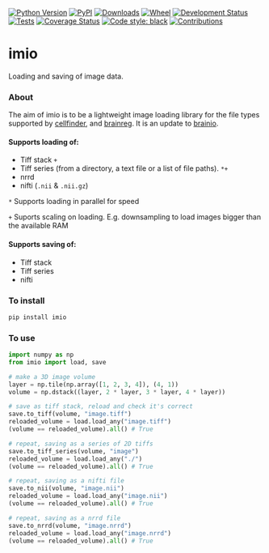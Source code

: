 [![Python Version](https://img.shields.io/pypi/pyversions/imio.svg)](https://pypi.org/project/imio)
[![PyPI](https://img.shields.io/pypi/v/imio.svg)](https://pypi.org/project/imio)
[![Downloads](https://pepy.tech/badge/imio)](https://pepy.tech/project/imio)
[![Wheel](https://img.shields.io/pypi/wheel/imio.svg)](https://pypi.org/project/imio)
[![Development Status](https://img.shields.io/pypi/status/imio.svg)](https://github.com/adamltyson/imio)
[![Tests](https://img.shields.io/github/workflow/status/adamltyson/imio/tests)](
    https://github.com/adamltyson/imio/actions)
[![Coverage Status](https://coveralls.io/repos/github/adamltyson/imio/badge.svg?branch=master)](https://coveralls.io/github/adamltyson/imio?branch=master)
[![Code style: black](https://img.shields.io/badge/code%20style-black-000000.svg)](https://github.com/python/black)
[![Contributions](https://img.shields.io/badge/Contributions-Welcome-brightgreen.svg)](https://github.com/adamltyson/imio)


# imio
Loading and saving of image data.

### About
The aim of imio is to be a lightweight image loading library for the file types
 supported by [cellfinder](https://github.com/brainglobe/cellfinder), and
 [brainreg](https://github.com/brainglobe/brainreg). It is an update to 
 [brainio](https://github.com/adamltyson/brainio).

#### Supports loading of:
* Tiff stack `+`
* Tiff series (from a directory, a text file or a list of file paths). `*+`
* nrrd
* nifti (`.nii` & `.nii.gz`)

`*` Supports loading in parallel for speed

`+` Suports scaling on loading. E.g. downsampling to load images bigger than the 
available RAM

#### Supports saving of:
* Tiff stack
* Tiff series
* nifti 

### To install
```bash
pip install imio
```

### To use
```python
import numpy as np
from imio import load, save

# make a 3D image volume
layer = np.tile(np.array([1, 2, 3, 4]), (4, 1))
volume = np.dstack((layer, 2 * layer, 3 * layer, 4 * layer))

# save as tiff stack, reload and check it's correct
save.to_tiff(volume, "image.tiff")
reloaded_volume = load.load_any("image.tiff")
(volume == reloaded_volume).all() # True

# repeat, saving as a series of 2D tiffs
save.to_tiff_series(volume, "image")
reloaded_volume = load.load_any("./")
(volume == reloaded_volume).all() # True

# repeat, saving as a nifti file
save.to_nii(volume, "image.nii")
reloaded_volume = load.load_any("image.nii")
(volume == reloaded_volume).all() # True

# repeat, saving as a nrrd file
save.to_nrrd(volume, "image.nrrd")
reloaded_volume = load.load_any("image.nrrd")
(volume == reloaded_volume).all() # True
```

